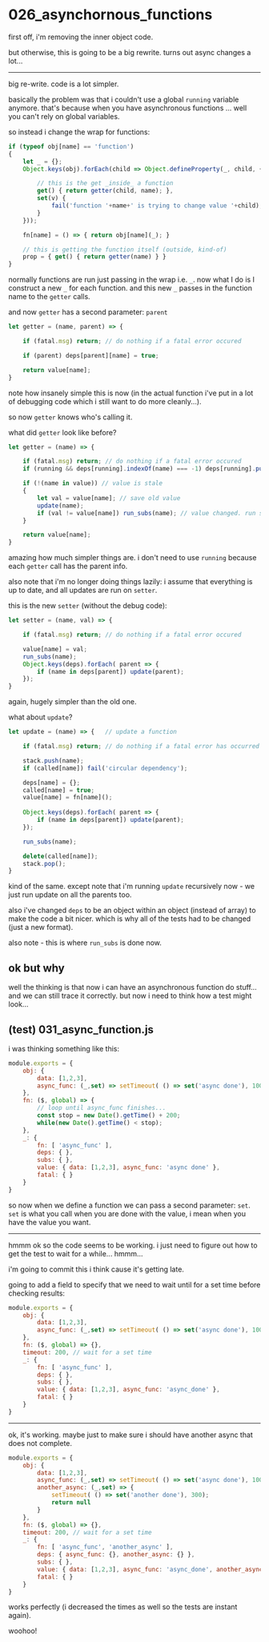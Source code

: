 # 026_asynchornous_functions

first off, i'm removing the inner object code.

but otherwise, this is going to be a big rewrite.
turns out async changes a lot...

---

big re-write. code is a lot simpler.

basically the problem was that i couldn't use a global `running` variable
anymore. that's because when you have asynchronous functions ... well
you can't rely on global variables.

so instead i change the wrap for functions:

```js
if (typeof obj[name] == 'function')
{
    let _ = {};
    Object.keys(obj).forEach(child => Object.defineProperty(_, child, {

        // this is the get _inside_ a function
        get() { return getter(child, name); },
        set(v) {
            fail('function '+name+' is trying to change value '+child);
        }
    }));

    fn[name] = () => { return obj[name](_); }

    // this is getting the function itself (outside, kind-of)
    prop = { get() { return getter(name) } }
}    
```

normally functions are run just passing in the wrap
i.e. `_`. now what I do is I construct a new `_` for
each function. and this new `_` passes in the
function name to the `getter` calls.

and now `getter` has a second parameter: `parent`

```js
let getter = (name, parent) => {

    if (fatal.msg) return; // do nothing if a fatal error occured

    if (parent) deps[parent][name] = true;

    return value[name];
}
```

note how insanely simple this is now
(in the actual function i've put in a lot of
debugging code which i still want to do more
cleanly...).

so now `getter` knows who's calling it.

what did `getter` look like before?

```js
let getter = (name) => {

    if (fatal.msg) return; // do nothing if a fatal error occured
    if (running && deps[running].indexOf(name) === -1) deps[running].push(name);

    if (!(name in value)) // value is stale
    {
        let val = value[name]; // save old value
        update(name);
        if (val != value[name]) run_subs(name); // value changed. run subscriptions
    }

    return value[name];
}
```

amazing how much simpler things are.
i don't need to use `running` because
each `getter` call has the parent info.

also note that i'm no longer doing things lazily:
i assume that everything is up to date, and
all updates are run on `setter`.

this is the new `setter` (without the debug code):

```js
let setter = (name, val) => {

    if (fatal.msg) return; // do nothing if a fatal error occured

    value[name] = val;
    run_subs(name);
    Object.keys(deps).forEach( parent => {
        if (name in deps[parent]) update(parent);
    });
}
```

again, hugely simpler than the old one.

what about `update`?

```js
let update = (name) => {   // update a function

    if (fatal.msg) return; // do nothing if a fatal error has occurred

    stack.push(name);
    if (called[name]) fail('circular dependency');

    deps[name] = {};
    called[name] = true;
    value[name] = fn[name]();
    
    Object.keys(deps).forEach( parent => {
        if (name in deps[parent]) update(parent);
    });

    run_subs(name);

    delete(called[name]);
    stack.pop();
}
```

kind of the same. except note that i'm running `update`
recursively now - we just run update on all the parents
too.

also i've changed `deps` to be an object within an object
(instead of array) to make the code a bit nicer. which is
why all of the tests had to be changed (just a new format).

also note - this is where `run_subs` is done now.

## ok but why

well the thinking is that now i can have an asynchronous
function do stuff... and we can still trace it correctly.
but now i need to think how a test might look...

## (test) 031_async_function.js

i was thinking something like this:

```js
module.exports = {
    obj: {
        data: [1,2,3],
        async_func: (_,set) => setTimeout( () => set('async done'), 100)
    },
    fn: ($, global) => {
        // loop until async_func finishes...
        const stop = new Date().getTime() + 200;
        while(new Date().getTime() < stop);
    },
    _: {
        fn: [ 'async_func' ],
        deps: { },
        subs: { },
        value: { data: [1,2,3], async_func: 'async done' },
        fatal: { }
    }
}
```

so now when we define a function we can pass a second parameter: `set`.
`set` is what you call when you are done with the value, i mean
when you have the value you want.

---

hmmm ok so the code seems to be working. i just need to figure
out how to get the test to wait for a while... hmmm...

i'm going to commit this i think cause it's getting late.

going to add a field to specify that we need to wait until
for a set time before checking results:

```js
module.exports = {
    obj: {
        data: [1,2,3],
        async_func: (_,set) => setTimeout( () => set('async done'), 100)
    },
    fn: ($, global) => {},
    timeout: 200, // wait for a set time
    _: {
        fn: [ 'async_func' ],
        deps: { },
        subs: { },
        value: { data: [1,2,3], async_func: 'async_done' },
        fatal: { }
    }
}
```

---

ok, it's working. maybe just to make sure i should have
another async that does not complete.

```js
module.exports = {
    obj: {
        data: [1,2,3],
        async_func: (_,set) => setTimeout( () => set('async done'), 100),
        another_async: (_,set) => {
            setTimeout( () => set('another done'), 300);
            return null
        }
    },
    fn: ($, global) => {},
    timeout: 200, // wait for a set time
    _: {
        fn: [ 'async_func', 'another_async' ],
        deps: { async_func: {}, another_async: {} },
        subs: { },
        value: { data: [1,2,3], async_func: 'async_done', another_async: null },
        fatal: { }
    }
}
```

works perfectly (i decreased the times as well so the tests are instant again).

woohoo!
